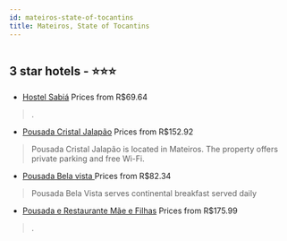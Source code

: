 ```yaml
---
id: mateiros-state-of-tocantins
title: Mateiros, State of Tocantins
---
```


<center><img src="https://static.hotelurbano.com/reservas/prod0/11/11045/5b719313952fc_hostel-sabia.jpg" alt="" /></center>


##  3 star hotels - ⭐️⭐️⭐️

-    [Hostel Sabiá](https://us.hurb.com/hotels/mateiros/hostel-sabia-11045?cmp=18055) Prices from R$69.64
   > .
-    [Pousada Cristal Jalapão](https://us.hurb.com/hotels/mateiros/pousada-cristal-jalapao-17508?cmp=18055) Prices from R$152.92
   > Pousada Cristal Jalapão is located in Mateiros. The property offers private parking and free Wi-Fi.
-    [Pousada Bela vista ](https://us.hurb.com/hotels/mateiros/pousada-bela-vista-18519?cmp=18055) Prices from R$82.34
   > Pousada Bela Vista serves continental breakfast served daily
-    [Pousada e Restaurante Mãe e Filhas](https://us.hurb.com/hotels/mateiros/pousada-e-restaurante-mae-e-filhas-17459?cmp=18055) Prices from R$175.99
   > .
